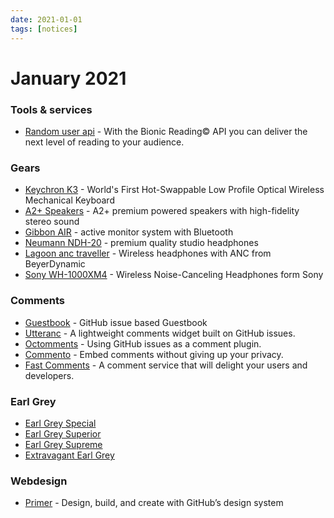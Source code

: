 ```yaml
---
date: 2021-01-01
tags: [notices]
---
```


# January 2021

### Tools & services

* [Random user api](https://randomuser.me/api/) - With the Bionic Reading© API you can deliver the next level of reading to your audience.

### Gears

* [Keychron K3](https://www.keychron.com/pages/keychron-k3-wireless-mechanical-keyboard) - World's First Hot-Swappable Low Profile Optical Wireless Mechanical Keyboard
* [A2+ Speakers](https://audioengineusa.com/shop/wirelessspeakers/a2-wireless-computer-speakers/) - A2+ premium powered speakers with high-fidelity stereo sound
* [Gibbon AIR](https://www.monkey-banana.de/project/gibbon-air/) - active monitor system with Bluetooth
* [Neumann NDH-20](https://en-de.neumann.com/ndh-20) - premium quality studio headphones
* [Lagoon anc traveller](https://europe.beyerdynamic.com/lagoon-anc-traveller.html) - Wireless headphones with ANC from BeyerDynamic
* [Sony WH-1000XM4](https://www.sony.com/electronics/headband-headphones/wh-1000xm4) - Wireless Noise-Canceling Headphones form Sony

### Comments

* [Guestbook](https://leerob.io/guestbook) - GitHub issue based Guestbook
* [Utteranc](https://utteranc.es) - A lightweight comments widget built on GitHub issues.
* [Octomments](https://ocs.now.sh) - Using GitHub issues as a comment plugin.
* [Commento](https://commento.io/) - Embed comments without giving up your privacy.
* [Fast Comments](https://fastcomments.com) - A comment service that will delight your users and developers.


### Earl Grey

* [Earl Grey Special](https://www.caj.cz/earl-grey-special~z528-000159.html)
* [Earl Grey Superior](https://oxalis.cz/cs/earl-grey-superior-60-g-8595218075732-231.htm/)
* [Earl Grey Supreme](https://harneyteas.cz/products/earl-grey-supreme-sypany-caj-196-g)
* [Extravagant Earl Grey](https://www.whittard.cz/extravagant-earl-grey/)

### Webdesign

* [Primer](https://primer.style) - Design, build, and create with GitHub’s design system